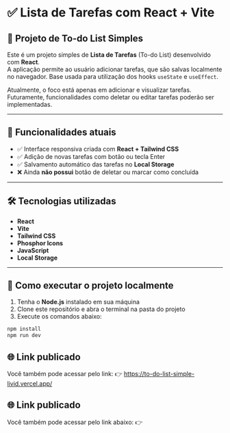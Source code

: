 # ✅ Lista de Tarefas com React + Vite

## 📝 Projeto de To-do List Simples

Este é um projeto simples de **Lista de Tarefas** (To-do List) desenvolvido com **React**.  
A aplicação permite ao usuário adicionar tarefas, que são salvas localmente no navegador. Base usada para utilização dos hooks `useState` e `useEffect`.

Atualmente, o foco está apenas em adicionar e visualizar tarefas. Futuramente, funcionalidades como deletar ou editar tarefas poderão ser implementadas.

---

## 📌 Funcionalidades atuais

- ✅ Interface responsiva criada com **React + Tailwind CSS**
- ✅ Adição de novas tarefas com botão ou tecla Enter
- ✅ Salvamento automático das tarefas no **Local Storage**
- ❌ Ainda **não possui** botão de deletar ou marcar como concluída

---

## 🛠 Tecnologias utilizadas

- **React**
- **Vite**
- **Tailwind CSS**
- **Phosphor Icons**
- **JavaScript**
- **Local Storage**

---

## 🚀 Como executar o projeto localmente

1. Tenha o **Node.js** instalado em sua máquina
2. Clone este repositório e abra o terminal na pasta do projeto
3. Execute os comandos abaixo:

```bash
npm install
npm run dev
```

## 🌐 Link publicado
Você também pode acessar pelo link:
👉 https://to-do-list-simple-livid.vercel.app/

























## 🌐 Link publicado
Você também pode acessar pelo link abaixo:
👉 